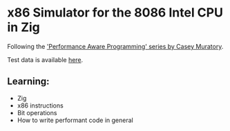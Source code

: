 # x86 Simulator for the 8086 Intel CPU in Zig

Following the ['Performance Aware Programming' series by Casey Muratory](https://www.computerenhance.com/p/table-of-contents).

Test data is available [here](https://github.com/cmuratori/computer_enhance).

## Learning:
- Zig
- x86 instructions
- Bit operations
- How to write performant code in general

